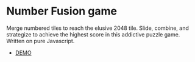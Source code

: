 # Number Fusion game

Merge numbered tiles to reach the elusive 2048 tile. Slide, combine, and strategize to achieve the highest score in this addictive puzzle game. Written on pure Javascript.

 - [DEMO](https://andrii-medintsev.github.io/js_number-fusion-game/)
